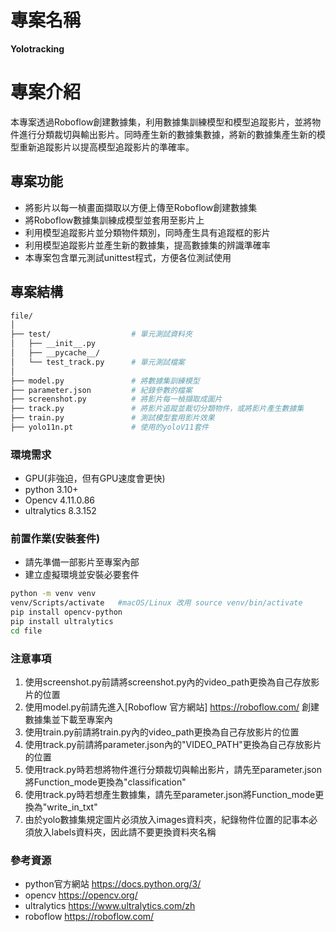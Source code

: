 # 專案名稱
**Yolotracking**

# 專案介紹
本專案透過Roboflow創建數據集，利用數據集訓練模型和模型追蹤影片，並將物件進行分類裁切與輸出影片。同時產生新的數據集數據，將新的數據集產生新的模型重新追蹤影片以提高模型追蹤影片的準確率。

## 專案功能
- 將影片以每一楨畫面擷取以方便上傳至Roboflow創建數據集
- 將Roboflow數據集訓練成模型並套用至影片上
- 利用模型追蹤影片並分類物件類別，同時產生具有追蹤框的影片
- 利用模型追蹤影片並產生新的數據集，提高數據集的辨識準確率
- 本專案包含單元測試unittest程式，方便各位測試使用

## 專案結構
```bash
file/
│
├── test/                  # 單元測試資料夾
│   ├── __init__.py
│   ├── __pycache__/
│   └── test_track.py      # 單元測試檔案
│
├── model.py               # 將數據集訓練模型
├── parameter.json         # 紀錄參數的檔案
├── screenshot.py          # 將影片每一楨擷取成圖片
├── track.py               # 將影片追蹤並裁切分類物件，或將影片產生數據集
├── train.py               # 測試模型套用影片效果
├── yolo11n.pt             # 使用的yoloV11套件
```

### 環境需求
- GPU(非強迫，但有GPU速度會更快)
- python 3.10+
- Opencv 4.11.0.86 
- ultralytics 8.3.152

### 前置作業(安裝套件)
- 請先準備一部影片至專案內部
- 建立虛擬環境並安裝必要套件
```bash
python -m venv venv
venv/Scripts/activate   #macOS/Linux 改用 source venv/bin/activate
pip install opencv-python
pip install ultralytics
cd file
```
### 注意事項
1. 使用screenshot.py前請將screenshot.py內的video_path更換為自己存放影片的位置
2. 使用model.py前請先進入[Roboflow 官方網站] https://roboflow.com/ 創建數據集並下載至專案內
3. 使用train.py前請將train.py內的video_path更換為自己存放影片的位置
4. 使用track.py前請將parameter.json內的"VIDEO_PATH"更換為自己存放影片的位置
5. 使用track.py時若想將物件進行分類裁切與輸出影片，請先至parameter.json將Function_mode更換為"classification"
6. 使用track.py時若想產生數據集，請先至parameter.json將Function_mode更換為"write_in_txt"
7. 由於yolo數據集規定圖片必須放入images資料夾，紀錄物件位置的記事本必須放入labels資料夾，因此請不要更換資料夾名稱

### 參考資源
- python官方網站 https://docs.python.org/3/
- opencv https://opencv.org/
- ultralytics https://www.ultralytics.com/zh
- roboflow https://roboflow.com/







